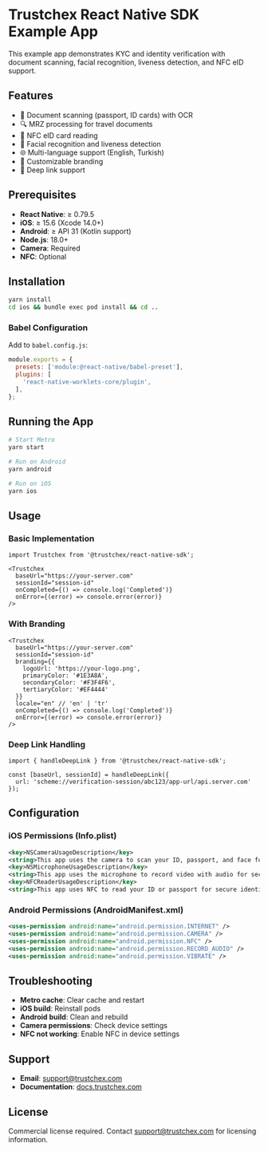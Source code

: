 # Trustchex React Native SDK Example App

This example app demonstrates KYC and identity verification with document scanning, facial recognition, liveness detection, and NFC eID support.

## Features

- 📄 Document scanning (passport, ID cards) with OCR
- 🔍 MRZ processing for travel documents
- 📱 NFC eID card reading
- 👤 Facial recognition and liveness detection
- 🌐 Multi-language support (English, Turkish)
- 🎨 Customizable branding
- 🔗 Deep link support

## Prerequisites

- **React Native**: ≥ 0.79.5
- **iOS**: ≥ 15.6 (Xcode 14.0+)
- **Android**: ≥ API 31 (Kotlin support)
- **Node.js**: 18.0+
- **Camera**: Required
- **NFC**: Optional

## Installation

```sh
yarn install
cd ios && bundle exec pod install && cd ..
```

### Babel Configuration

Add to `babel.config.js`:

```js
module.exports = {
  presets: ['module:@react-native/babel-preset'],
  plugins: [
    'react-native-worklets-core/plugin',
  ],
};
```

## Running the App

```sh
# Start Metro
yarn start

# Run on Android
yarn android

# Run on iOS
yarn ios
```

## Usage

### Basic Implementation

```tsx
import Trustchex from '@trustchex/react-native-sdk';

<Trustchex
  baseUrl="https://your-server.com"
  sessionId="session-id"
  onCompleted={() => console.log('Completed')}
  onError={(error) => console.error(error)}
/>
```

### With Branding

```tsx
<Trustchex
  baseUrl="https://your-server.com"
  sessionId="session-id"
  branding={{
    logoUrl: 'https://your-logo.png',
    primaryColor: '#1E3A8A',
    secondaryColor: '#F3F4F6',
    tertiaryColor: '#EF4444'
  }}
  locale="en" // 'en' | 'tr'
  onCompleted={() => console.log('Completed')}
  onError={(error) => console.error(error)}
/>
```

### Deep Link Handling

```tsx
import { handleDeepLink } from '@trustchex/react-native-sdk';

const [baseUrl, sessionId] = handleDeepLink({
  url: 'scheme://verification-session/abc123/app-url/api.server.com'
});
```

## Configuration

### iOS Permissions (Info.plist)

```xml
<key>NSCameraUsageDescription</key>
<string>This app uses the camera to scan your ID, passport, and face for secure identity verification.</string>
<key>NSMicrophoneUsageDescription</key>
<string>This app uses the microphone to record video with audio for secure identity verification.</string>
<key>NFCReaderUsageDescription</key>
<string>This app uses NFC to read your ID or passport for secure identity verification.</string>
```

### Android Permissions (AndroidManifest.xml)

```xml
<uses-permission android:name="android.permission.INTERNET" />
<uses-permission android:name="android.permission.CAMERA" />
<uses-permission android:name="android.permission.NFC" />
<uses-permission android:name="android.permission.RECORD_AUDIO" />
<uses-permission android:name="android.permission.VIBRATE" />
```

## Troubleshooting

- **Metro cache**: Clear cache and restart
- **iOS build**: Reinstall pods
- **Android build**: Clean and rebuild
- **Camera permissions**: Check device settings
- **NFC not working**: Enable NFC in device settings

## Support

- **Email**: [support@trustchex.com](mailto:support@trustchex.com)
- **Documentation**: [docs.trustchex.com](https://docs.trustchex.com)

## License

Commercial license required. Contact [support@trustchex.com](mailto:support@trustchex.com) for licensing information.
